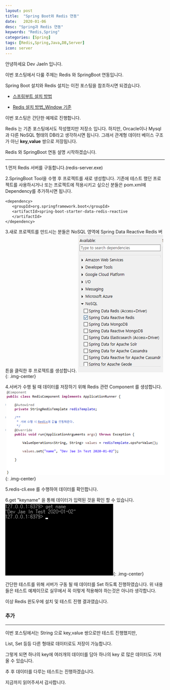 ```yaml
---
layout: post
title:  "Spring Boot와 Redis 연동"
date:   2020-01-06
desc: "Spring과 Redis 연동"
keywords: "Redis,Spring"
categories: [Spring]
tags: [Redis,Spring,Java,DB,Server]
icon: server
---
```

안녕하세요 Dev JaeIn 입니다.

이번 포스팅에서 다룰 주제는 Redis 와 SpringBoot 연동입니다.

Spring Boot 설치와 Redis 설치는 이전 포스팅을 참조하시면 되겠습니다.

- [스프링부트 설치 방법](https://jjjwodls.github.io/spring/2020/01/05/Springboot-Set.html)
  
- [Redis 설치 방법_Window 기준](https://jjjwodls.github.io/etc/2020/01/02/Redis-Setup.html)

이번 포스팅은 간단한 예제로 진행합니다. 

Redis 는 기존 포스팅에서도 작성했지만 저장소 입니다. 하지만, Orcacle이나 Mysql과 다른 NoSQL 형태의 DB라고 생각하시면 됩니다. 
그래서 관계형 데이터 베이스 구조가 아닌 **key,value** 쌍으로 저장됩니다.

Redis 와 SpringBoot 연동 설명 시작하겠습니다.

***

1.먼저 Redis 서버를 구동합니다.(redis-server.exe)

2.SpringBoot Tool을 수행 후 프로젝트를 새로 생성합니다. 
기존에 테스트 했던 프로젝트를 사용하시거나 또는 프로젝트에 적용시키고 싶으신 분들은 pom.xml에 Dependency를 추가하시면 됩니다.

```
<dependency>
   <groupId>org.springframework.boot</groupId>
   <artifactId>spring-boot-starter-data-redis-reactive
   </artifactId>
</dependency>
```

3.새로 프로젝트를 만드시는 분들은 NoSQL 영역에 Spring Data Reactive Redis 버튼을 클릭한 후 프로젝트를 생성합니다.
![](/assets/img/blog/2020-01-06-Redis-Spring-Connect/2020-01-06-11-49-22.png){: .img-center} 


4.서버가 수행 될 때 데이터를 저장하기 위해 Redis 관련 Component 를 생성합니다. 
![](/assets/img/blog/2020-01-06-Redis-Spring-Connect/2020-01-06-11-52-48.png){: .img-center} 

5.redis-cli.exe 를 수행하여 데이터를 확인합니다.

6.get "keyname" 을 통해 데이터가 입력된 것을 확인 할 수 있습니다.
![](/assets/img/blog/2020-01-06-Redis-Spring-Connect/2020-01-06-11-54-04.png){: .img-center} 

간단한 테스트를 위해 서버가 구동 될 때 데이터를 Set 하도록 진행하였습니다. 위 내용들은 테스트 예제이므로 실무에서 꼭 이렇게 적용해야 하는것은 아니라 생각합니다. 

이상 Redis 윈도우에 설치 및 테스트 진행 결과였습니다.

### 추가
*** 
이번 포스팅에서는 String 으로 key,value 쌍으로만 테스트 진행했지만,

List, Set 등등 다른 형태로 데이터로도 저장이 가능합니다. 

그렇게 되면 하나의 key에 여러개의 데이터를 담아 하나의 key 로 많은 데이터도 가져 올 수 있습니다.

추 후 데이터를 다루는 테스트는 진행하겠습니다.

지금까지 읽어주셔서 감사합니다. 
